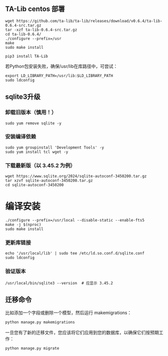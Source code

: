 ## TA-Lib centos 部署

```
wget https://github.com/ta-lib/ta-lib/releases/download/v0.6.4/ta-lib-0.6.4-src.tar.gz
tar -xzf ta-lib-0.6.4-src.tar.gz
cd ta-lib-0.6.4/
./configure --prefix=/usr
make
sudo make install
```

```
pip3 install TA-Lib
```
若Python包安装失败，确保/usr/lib在库路径中，可尝试：
```
export LD_LIBRARY_PATH=/usr/lib:$LD_LIBRARY_PATH
sudo ldconfig
```

## sqlite3升级
### 卸载旧版本（慎用！）
```
sudo yum remove sqlite -y
```

### 安装编译依赖
```
sudo yum groupinstall 'Development Tools' -y
sudo yum install tcl wget -y
```

### 下载最新版（以 3.45.2 为例）
```
wget https://www.sqlite.org/2024/sqlite-autoconf-3450200.tar.gz
tar xzvf sqlite-autoconf-3450200.tar.gz
cd sqlite-autoconf-3450200
```

# 编译安装
```
./configure --prefix=/usr/local --disable-static --enable-fts5
make -j $(nproc)
sudo make install
```

### 更新库链接
```
echo '/usr/local/lib' | sudo tee /etc/ld.so.conf.d/sqlite.conf
sudo ldconfig
```

### 验证版本
```
/usr/local/bin/sqlite3 --version  # 应显示 3.45.2
```

## 迁移命令
比如添加一个字段或删除一个模型，然后运行 makemigrations：
```bash
python manage.py makemigrations
```
一旦您有了新的迁移文件，您应该将它们应用到您的数据库，以确保它们按预期工作：
```
python manage.py migrate
```